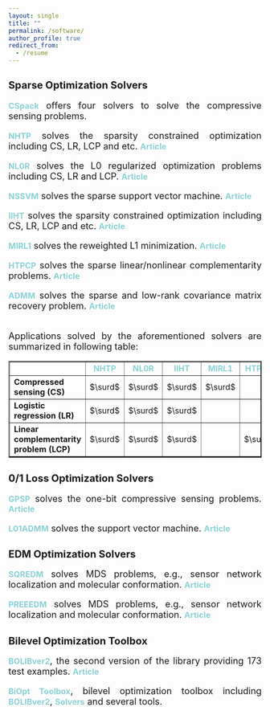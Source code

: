 ```yaml
---
layout: single
title: ""  
permalink: /software/
author_profile: true
redirect_from:
  - /resume
---
```

 
<style>
a:link {
  text-decoration: none;
}

a:visited {
  text-decoration: none;
}

a:hover {
  text-decoration: underline;
}

a:active {
  text-decoration: underline;
}
</style>




## <b style="font-size:20px">Sparse  Optimization Solvers</b>

  <font size=4> 
  <div style="text-align:justify"> 
  <a style="font-size: 16px; font-weight: bold; color:#8cd2d5" href="https://github.com/ShenglongZhou/CSpack" target="_blank">CSpack</a> offers four solvers to solve the compressive sensing problems.
  <p style="line-height: 1;"></p>
  
  <a style="font-size: 16px; font-weight: bold; color:#8cd2d5" href="https://github.com/ShenglongZhou/NHTPver2" target="_blank">NHTP</a> solves the sparsity constrained optimization including CS, LR, LCP and etc. <a style="font-size: 16px; font-weight: bold; color:#8cd2d5"  href="https://www.jmlr.org/papers/volume22/19-026/19-026.pdf" target="_blank">Article</a> 
  <p style="line-height: 1;"></p>
    
  <a style="font-size: 16px; font-weight: bold; color:#8cd2d5" href="https://github.com/ShenglongZhou/NL0R" target="_blank">NL0R</a> solves the L0 regularized optimization problems including CS, LR and LCP. <a style="font-size: 16px; font-weight: bold; color:#8cd2d5" href="https://link.springer.com/article/10.1007%2Fs11075-021-01085-x" target="_blank">Article</a> 
  <p style="line-height: 1;"></p>

   <a style="font-size: 16px; font-weight: bold; color:#8cd2d5" href="https://github.com/ShenglongZhou/NSSVM" target="_blank">NSSVM</a> solves the sparse support vector machine.  <a style="font-size: 16px; font-weight: bold; color:#8cd2d5" href="https://ieeexplore.ieee.org/document/9415153" target="_blank">Article</a> 
  <p style="line-height: 1;"></p>
  
  <!--- <details>
  <summary><span style="color:#8cd2d5"><b style="font-size:16px">Click for more solvers</b></span></summary>
  <br> --->

  <a style="font-size: 16px; font-weight: bold; color:#8cd2d5" href="https://github.com/ShenglongZhou/IIHT" target="_blank">IIHT</a> solves the sparsity constrained optimization including CS, LR, LCP and etc. <a style="font-size: 16px; font-weight: bold; color:#8cd2d5" href="http://www.yokohamapublishers.jp/online2/oppjo/vol13/p325.html" target="_blank">Article</a>  
  <p style="line-height: 1;"></p>
 
  <a style="font-size: 16px; font-weight: bold; color:#8cd2d5" href="https://github.com/ShenglongZhou/MIRL1" target="_blank">MIRL1</a> solves the reweighted L1 minimization.    <a style="font-size: 16px; font-weight: bold; color:#8cd2d5" href="https://doi.org/10.1093/imaiai/iaw002" target="_blank">Article</a> 
  <p style="line-height: 1;"></p>
 
  <a style="font-size: 16px; font-weight: bold; color:#8cd2d5" href="https://github.com/ShenglongZhou/HTPCP" target="_blank">HTPCP</a> solves the sparse linear/nonlinear complementarity problems. <a style="font-size: 16px; font-weight: bold; color:#8cd2d5" href="https://link.springer.com/article/10.1007/s11590-014-0834-7" target="_blank">Article</a>  
  <p style="line-height: 1;"></p>

  <a style="font-size: 16px; font-weight: bold; color:#8cd2d5" href="https://github.com/ShenglongZhou/ADMM" target="_blank">ADMM</a> solves the sparse and low-rank covariance matrix recovery problem.  <a style="font-size: 16px; font-weight: bold; color:#8cd2d5" href="https://link.springer.com/article/10.1007/s40305-014-0058-7" target="_blank">Article</a> <br><br>
 
   Applications solved by the aforementioned solvers are summarized in following table:<br>

   <table border="2" width="0.5">
      <tr>
        <td style="width:20%" align="center"> </td>
        <td style="width:5%" align="center"><a style="font-size: 16px; font-weight: bold; color:#8cd2d5"  href="https://github.com/ShenglongZhou/NHTPver2" target="_blank">NHTP</a></td>
        <td style="width:5%" align="center"><a style="font-size: 16px; font-weight: bold; color:#8cd2d5"  href="https://github.com/ShenglongZhou/NL0R" target="_blank">NL0R</a></td>
        <td style="width:5%" align="center"><a style="font-size: 16px; font-weight: bold; color:#8cd2d5"  href="https://github.com/ShenglongZhou/IIHT" target="_blank">IIHT</a></td>
        <td style="width:5%" align="center"><a style="font-size: 16px; font-weight: bold; color:#8cd2d5" href="https://github.com/ShenglongZhou/MIRL1" target="_blank">MIRL1</a></td>
        <td style="width:5%" align="center"><a style="font-size: 16px; font-weight: bold; color:#8cd2d5"  href="https://github.com/ShenglongZhou/HTPCP" target="_blank">HTPCP</a></td>
      </tr>
       <tr>
          <td style="width:20%" align="left"><b>Compressed sensing (CS)</b></td>
          <td style="width:5%" align="center">$\surd$</td>
          <td style="width:5%" align="center">$\surd$</td>
          <td style="width:5%" align="center">$\surd$</td>
          <td style="width:5%" align="center">$\surd$</td>
          <td style="width:5%" align="center"> </td> 
      </tr>
        <tr>
          <td style="width:20%" align="left"><b>Logistic regression (LR)</b></td>
          <td style="width:5%" align="center">$\surd$</td>
          <td style="width:5%" align="center">$\surd$</td>
          <td style="width:5%" align="center">$\surd$</td>
          <td style="width:5%" align="center"> </td> 
          <td style="width:5%" align="center"> </td> 
      </tr>
        <tr>
          <td style="width:20%" align="left"><b>Linear complementarity problem (LCP)</b></td>
          <td style="width:5%" align="center">$\surd$</td>
          <td style="width:5%" align="center">$\surd$</td>
          <td style="width:5%" align="center">$\surd$</td>
          <td style="width:5%" align="center"> </td>
          <td style="width:5%" align="center">$\surd$</td> 
      </tr>
      </table> 
   </div> </font>



## <b style="font-size:20px">0/1 Loss Optimization Solvers</b>

  <font size=4> 
  <div style="text-align:justify"> 
  <a style="font-size: 16px; font-weight: bold; color:#8cd2d5" href="https://github.com/ShenglongZhou/GPSP" target="_blank">GPSP</a> solves the one-bit compressive sensing problems.  <a style="font-size: 16px; font-weight: bold; color:#8cd2d5" href="https://www.researchgate.net/publication/348371863" target="_blank">Article</a>  
  <p style="line-height: 1;"></p>

  <a style="font-size: 16px; font-weight: bold; color:#8cd2d5" href="https://github.com/Huajun-Wang/L01ADMM" target="_blank">L01ADMM</a> solves the support vector machine. 
  <a style="font-size: 16px; font-weight: bold; color:#8cd2d5" href="https://arxiv.org/abs/1912.07418" target="_blank">Article</a> 
  </div> </font>
  


## <b style="font-size:20px">EDM Optimization Solvers</b>
  
  <font size=4> 
  <div style="text-align:justify"> 
  <a style="font-size: 16px; font-weight: bold; color:#8cd2d5" href="https://github.com/ShenglongZhou/SQREDM" target="_blank">SQREDM</a> solves MDS problems,  e.g.,  sensor network localization and molecular conformation.  <a style="font-size: 16px; font-weight: bold; color:#8cd2d5" href="https://ieeexplore.ieee.org/document/8399531" target="_blank">Article</a> 
  <p style="line-height: 1;"></p>

  <a style="font-size: 16px; font-weight: bold; color:#8cd2d5" href="https://github.com/ShenglongZhou/PREEEDM" target="_blank">PREEEDM</a> solves MDS problems,  e.g.,  sensor network localization and molecular conformation.   <a style="font-size: 16px; font-weight: bold; color:#8cd2d5" href="https://doi.org/10.1007/s12532-019-00168-0" target="_blank">Article</a>  
  </div></font>




## <b style="font-size:20px">Bilevel Optimization Toolbox </b>

  <font size=4>
  <div style="text-align:justify"> 
  <a style="font-size: 16px; font-weight: bold; color:#8cd2d5" href="https://biopt.github.io/bolib/" target="_blank">BOLIBver2</a>, the second version of  the library providing 173 test examples.  <a style="font-size: 16px; font-weight: bold; color:#8cd2d5" href="https://www.researchgate.net/publication/338375731" target="_blank">Article</a> 
  <p style="line-height: 1;"></p>

  <a style="font-size: 16px; font-weight: bold; color:#8cd2d5" href="https://biopt.github.io/" target="_blank">BiOpt Toolbox</a>,  bilevel optimization toolbox including <a style="font-size: 16px; font-weight: bold; color:#8cd2d5" href="https://biopt.github.io/bolib/" target="_blank">BOLIBver2</a>, 
  <a style="font-size: 16px; font-weight: bold; color:#8cd2d5" href="https://biopt.github.io/solvers/" target="_blank">Solvers</a> and several tools. 
  
  </div> </font>
